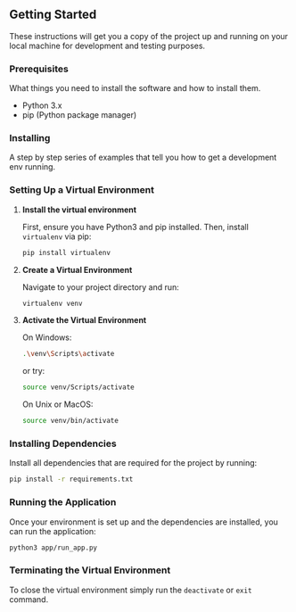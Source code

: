 ## Getting Started

These instructions will get you a copy of the project up and running on your local machine for development and testing purposes.

### Prerequisites

What things you need to install the software and how to install them.

- Python 3.x
- pip (Python package manager)

### Installing

A step by step series of examples that tell you how to get a development env running.

### Setting Up a Virtual Environment

1. **Install the virtual environment**

   First, ensure you have Python3 and pip installed. Then, install `virtualenv` via pip:
   ```bash
   pip install virtualenv
2. **Create a Virtual Environment**

    Navigate to your project directory and run:
   ```bash
   virtualenv venv
   ```
3.  **Activate the Virtual Environment**

    On Windows:
    ```bash
    .\venv\Scripts\activate
    ```
    or try:
    ```bash
    source venv/Scripts/activate
    ```

    On Unix or MacOS:
    ```bash
    source venv/bin/activate
    ```

### Installing Dependencies

Install all dependencies that are required for the project by running:
   ```bash
   pip install -r requirements.txt
   ```
### Running the Application
Once your environment is set up and the dependencies are installed, you can run the application:

   ```bash
   python3 app/run_app.py
   ```

### Terminating the Virtual Environment 
To close the virtual environment simply run the `deactivate` or `exit` command.